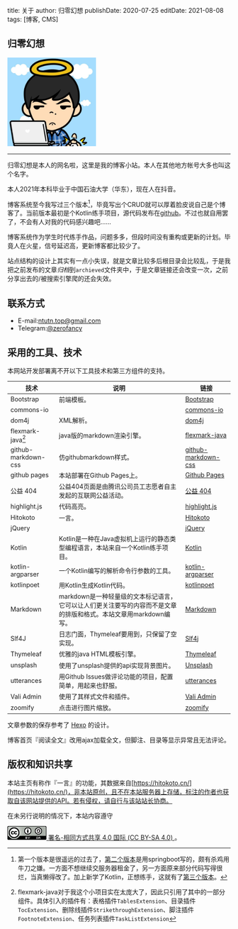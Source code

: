 title: 关于
author: 归零幻想
publishDate: 2020-07-25
editDate: 2021-08-08
tags: [博客, CMS]

<!--config-->

## 归零幻想

<img alt="归零幻想" src="/res/img/avatar.jpg" width="200px">

---

归零幻想是本人的网名啦，这里是我的博客小站。本人在其他地方帐号大多也叫这个名字。

本人2021年本科毕业于中国石油大学（华东），现在人在抖音。

博客系统至今我写过三个版本[^1]，毕竟写出个CRUD就可以厚着脸皮说自己是个博客了。当前版本最初是个Kotlin练手项目，源代码发布在[github](https://github.com/zerofancy/kmdblog)。不过也就自用罢了，不会有人对我的代码感兴趣吧……

博客系统作为学生时代练手作品，问题多多，但段时间没有重构或更新的计划。毕竟人在火星，信号延迟高，更新博客都比较少了。

<!--summary-->

[^1]: 第一个版本是很遥远的过去了，[第二个版本](https://github.com/zerofancy/blogSystem)是用springboot写的，颇有杀鸡用牛刀之嫌。一方面不想继续交服务器租金了，另一方面原来部分代码写得很烂，当真懒得改了。加上新学了Kotlin，正想练手，这就有了[第三个版本](https://github.com/zerofancy/kmdblog)。

站点结构的设计上其实有一点小失误，就是文章比较多后根目录会比较乱，于是我把之前发布的文章*归档*到`archieved`文件夹中，于是文章链接还会改变一次，之前分享出去的/被搜索引擎爬的还会失效。

## 联系方式

- E-mail:[ntutn.top@gmail.com](mailto:ntutn.top@gmail.com)
- Telegram:[@zerofancy](https://t.me/zerofancy)

## 采用的工具、技术

本网站开发部署离不开以下工具技术和第三方组件的支持。

|技术|说明|链接|
|---|---|---|
|Bootstrap|前端模板。|[Bootstrap](https://getbootstrap.com/)|
|commons-io|&nbsp;|[commons-io](https://commons.apache.org/proper/commons-io/)|
|dom4j|XML解析。|[dom4j](https://dom4j.github.io/)|
|flexmark-java[^2]|java版的markdown渲染引擎。|[flexmark-java](https://github.com/vsch/flexmark-java)|
|github-markdown-css|仿githubmarkdown样式。|[github-markdown-css](https://github.com/sindresorhus/github-markdown-css)|
|github pages|本站部署在Github Pages上。|[Github Pages](https://pages.github.com/)|
|公益 404|公益404页面是由腾讯公司员工志愿者自主发起的互联网公益活动。|[公益 404](https://www.qq.com/404/)|
|highlight.js|代码高亮。|[highlight.js](https://highlightjs.org/)|
|Hitokoto|一言。|[Hitokoto](https://hitokoto.cn/)|
|jQuery|&nbsp;|[jQuery](https://jquery.com/)|
|Kotlin|Kotlin是一种在Java虚拟机上运行的静态类型编程语言，本站来自一个Kotlin练手项目。|[Kotlin](https://kotlinlang.org/)|
|kotlin-argparser|一个Kotlin编写的解析命令行参数的工具。|[kotlin-argparser](https://github.com/xenomachina/kotlin-argparser)|
|kotlinpoet|用Kotlin生成Kotlin代码。|[kotlinpoet](https://square.github.io/kotlinpoet/)|
|Markdown|markdown是一种轻量级的文本标记语言，它可以让人们更关注要写的内容而不是文章的排版和格式。本站文章用markdown编写。|[Markdown](https://zh.wikipedia.org/wiki/Markdown)|
|Slf4J|日志门面，Thymeleaf要用到，只保留了空实现。|[Slf4j](http://www.slf4j.org/)|
|Thymeleaf|优雅的java HTML模板引擎。|[Thymeleaf](https://www.thymeleaf.org/)|
|unsplash|使用了unsplash提供的api实现背景图片。|[Unsplash](https://unsplash.com/)|
|utterances|用Github Issues做评论功能的项目，配置简单，用起来也舒服。|[utterances](https://utteranc.es/)|
|Vali Admin|使用了其样式文件和插件。|[Vali Admin](https://github.com/pratikborsadiya/vali-admin)|
|zoomify|点击进行图片缩放。|[zoomify](https://github.com/indrimuska/zoomify)|

文章参数的保存参考了 [Hexo](https://hexo.io/zh-cn/) 的设计。

[^2]:flexmark-java对于我这个小项目实在太庞大了，因此只引用了其中的一部分组件。具体引入的插件有：表格插件`TablesExtension`、目录插件`TocExtension`、删除线插件`StrikethroughExtension`、脚注插件`FootnoteExtension`、任务列表插件`TaskListExtension`

博客首页『阅读全文』改用ajax加载全文，但脚注、目录等显示异常且无法评论。

## 版权和知识共享

本站主页有称作『一言』的功能，其数据来自[https://hitokoto.cn/](https://hitokoto.cn/)，非本站原创，且不在本站服务器上存储，标注的作者也获取自该网站提供的API。若有侵权，请自行与该站站长协商。

在未另行说明的情况下，本站内容遵守

<a href="https://creativecommons.org/licenses/by-sa/4.0/deed.zh"><img alt="CC-BY-SA" src="/res/img/cc-by-sa.png">&nbsp;署名-相同方式共享 4.0 国际 (CC BY-SA 4.0) </a>。